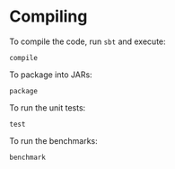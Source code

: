 Compiling
=========

To compile the code, run `sbt` and execute:

	compile

To package into JARs:

	package

To run the unit tests:

	test

To run the benchmarks:

	benchmark



